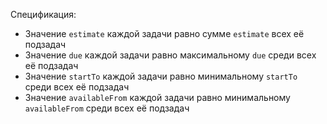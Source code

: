 Спецификация:

 * Значение `estimate` каждой задачи равно сумме `estimate` всех её подзадач
 * Значение `due` каждой задачи равно максимальному `due` среди всех её подзадач
 * Значение `startTo` каждой задачи равно минимальному `startTo` среди всех её подзадач
 * Значение `availableFrom` каждой задачи равно минимальному `availableFrom` среди всех её подзадач
